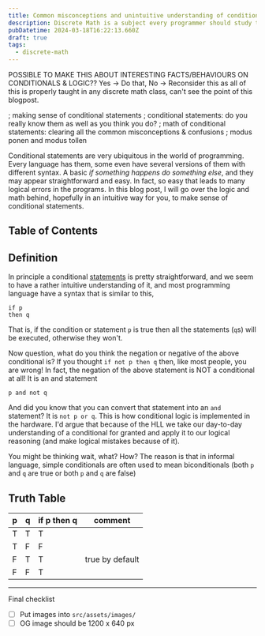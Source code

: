 ```yaml
---
title: Common misconceptions and unintuitive understanding of conditional statement
description: Discrete Math is a subject every programmer should study to solidify their logic, critical thinking and reasoning abilities. Plus the topics are one-to-one applicable in the programming! Learn how people misunderstand how conditional statements behave
pubDatetime: 2024-03-18T16:22:13.660Z
draft: true
tags:
  - discrete-math
---
```


POSSIBLE TO MAKE THIS ABOUT INTERESTING FACTS/BEHAVIOURS ON CONDITIONALS & LOGIC?? Yes -> Do that, No -> Reconsider this as all of this is properly taught in any discrete math class, can't see the point of this blogpost.

; making sense of conditional statements
; conditional statements: do you really know them as well as you think you do?
; math of conditional statements: clearing all the common misconceptions & confusions
; modus ponen and modus tollen

Conditional statements are very ubiquitous in the world of programming. Every language has them, some even have several versions of them with different syntax. A basic _if something happens do something else_, and they may appear straightforward and easy. In fact, so easy that leads to many logical errors in the programs. In this blog post, I will go over the logic and math behind, hopefully in an intuitive way for you, to make sense of conditional statements.

## Table of Contents

## Definition

In principle a conditional [statements](<https://en.wikipedia.org/wiki/Statement_(logic)>) is pretty straightforward, and we seem to have a rather intuitive understanding of it, and most programming language have a syntax that is similar to this,

```
if p
then q
```

That is, if the condition or statement `p` is true then all the statements (`q`s) will be executed, otherwise they won't.

Now question, what do you think the negation or negative of the above conditional is?
If you thought `if not p then q` then, like most people, you are wrong! In fact, the negation of the above statement is NOT a conditional at all! It is an and statement

```
p and not q
```

And did you know that you can convert that statement into an `and` statement? It is `not p or q`. This is how conditional logic is implemented in the hardware. I'd argue that because of the HLL we take our day-to-day understanding of a conditional for granted and apply it to our logical reasoning (and make logical mistakes because of it).

You might be thinking wait, what? How? The reason is that in informal language, simple conditionals are often used to mean biconditionals (both `p` and `q` are true or both `p` and `q` are false)

## Truth Table

| p   | q   | if p then q | comment         |
| --- | --- | ----------- | --------------- |
| T   | T   | T           |                 |
| T   | F   | F           |                 |
| F   | T   | T           | true by default |
| F   | F   | T           |                 |

---

Final checklist

- [ ] Put images into `src/assets/images/`
- [ ] OG image should be 1200 x 640 px
